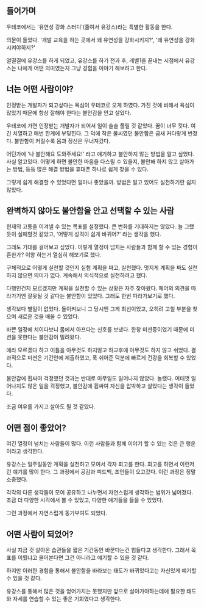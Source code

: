 ## 들어가며

우테코에서는 '유연성 강화 스터디'(줄여서 유강스)라는 특별한 활동을 한다.

의문이 들었다. '개발 교육을 하는 곳에서 왜 유연성을 강화시키지?', '왜 유연성을 강화 시켜야하지?'

얼떨결에 유강스를 하게 되었고, 유강스를 하기 전과 후, 레벨1을 끝내는 시점에서 유강스는 나에게 어떤 의미였는지 그냥 경험을 이야기 해보려고 한다.

## 너는 어떤 사람이야?

인정받는 개발자가 되고싶다는 욕심이 우테코로 오게 하였다. 가진 것에 비해서 욕심이 많았기 때문에 항상 잘해야 한다는 불안감을 안고 살았다.

우테코에 가면 인정받는 개발자가 되어서 일이 술술 풀릴 것 같았다. 꿈이 너무 컷다. 여긴 치열하고 매번 한계에 부딪힌다. 그 덕에 작은 불씨였던 불안함은 금새 커다랗게 번졌다.
불안함이 커질수록 몸과 정신은 무너져갔다.

어딘가에 '나 불안해요 도와주세요!' 라고 얘기하고 불안하지 않는 방법을 알고 싶었다.
사실 알고있다. 어떻게 하면 불안한 마음을 다스릴 수 있을지, 불안해 하지 않고 살아가는 방법, 등등 많은 해결 방법을 휴대폰 하나로 쉽게 찾을 수 있다.

그렇게 쉽게 해결할 수 있었다면 얼마나 좋았을까. 방법은 알고 있어도 실천하기란 쉽지 않았다.

## 완벽하지 않아도 불안함을 안고 선택할 수 있는 사람

현재의 고통을 이겨낼 수 있는 목표를 설정했다. 큰 변화를 기대하지는 않았다. 늘 그랬듯이 실패할것 같았고, '어떻게 성격이 쉽게 바뀌어?' 라는 생각을 했다.

그래도 기대를 걸어보고 싶었다. 이렇게 열정이 넘치는 사람들과 함께 할 수 있는 경험이 흔한가? 이왕 하는거 열심히 해보기로 했다.

구체적으로 어떻게 실천할 것인지 실험 계획을 짜고, 실천했다. 멋지게 계획을 짜도 실천하지 않으면 의미가 없다. 계속해서 의식적으로 실천하려고 했다.

다행인건지 모르겠지만 계획을 실천할 수 있는 상황은 자주 찾아왔다. 페어의 의견을 따라가기엔 잘못될 것 같다는 불안함이 있었다. 그래도 한번 따라가보기로 했다.

생각보다 별일이 없었다. 돌이켜보니 그 당시엔 그게 최선이었고, 오히려 고칠 부분을 찾으며 새로운 것을 배울 수 있었다.

바쁜 일정에 치이다보니 몸에서 아프다는 신호를 보냈다. 한창 미션중이었기 때문에 미션을 못한다는 불안감이 밀려왔다.

에라 모르겠다 하고 이틀을 아무것도 하지않고 하교후에 아무것도 하지 않고 쉬었다. 결과적으로 미션은 기간안에 제출하였고, 푹 쉬어준 덕분에 빠르게 건강을 회복할 수 있었다.

불안감에 휩싸여 걱정했던 것과는 반대로 아무일도 일어나지 않았다. 놀랬다. 여태껏 일어나지도 않은 일을 걱정했고, 불안감에 휩싸여 자신을 압박하고 살았다는 생각이 들었다.

조금 여유를 가지고 살아도 될 것 같았다.

## 어떤 점이 좋았어?

여긴 열정이 넘치는 사람들이 많다. 이런 사람들과 함께 이야기 할 수 있는 것은 큰 행운이라고 생각한다.

유강스는 일주일동안 계획을 실천하고 모여서 각자 회고를 한다. 회고를 하면서 이런저런 얘기를 많이 한다. 그 과정에서 공감과 피드백, 조언들이 오고갔다. 이런 과정은 정말 소중했다.

각각의 다른 생각들이 모여 공유하고 나누면서 자연스럽게 생각하는 범위가 넓어졌다. 조금 더 다양한 시각에서 볼 수 있었고, 다양한 얘기들을 들을 수 있었다.

그런 과정에서 자연스럽게 동기부여도 되었다.

## 어떤 사람이 되었어?

사실 지금 것 살아온 습관들을 짧은 기간동안 바꾼다는건 힘들다고 생각한다. 그래서 목표를 이뤘냐고 물어본다면 그건 아니라고 얘기할 수 있을 것 같다.

하지만 이러한 경험을 통해서 불안함을 바라보는 태도가 바뀌었다고는 자신있게 얘기할 수 있을 것 같다.

유강스를 통해서 많은 것을 얻어가지는 못했지만 앞으로 살아가야하는데에 필요한 태도와 자세를 연습할 수 있는 좋은 기회였다고 생각한다.
 

 










